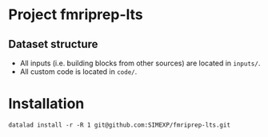 # Project fmriprep-lts

## Dataset structure

- All inputs (i.e. building blocks from other sources) are located in
  `inputs/`.
- All custom code is located in `code/`.

# Installation

`datalad install -r -R 1 git@github.com:SIMEXP/fmriprep-lts.git`
